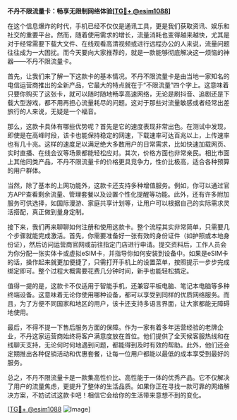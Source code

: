 **不丹不限流量卡：畅享无限制网络体验[[TG💪+ @esim1088](https://t.me/s/esim1088)]**

在这个信息爆炸的时代，手机已经不仅仅是通讯工具，更是我们获取资讯、娱乐和社交的重要平台。然而，随着使用需求的增长，流量消耗也变得越来越快，尤其是对于经常需要下载大文件、在线观看高清视频或进行远程办公的人来说，流量问题往往成为一大困扰。而今天要向大家推荐的，就是一款能够彻底解决这一烦恼的神器——不丹不限流量卡。

首先，让我们来了解一下这款卡的基本情况。不丹不限流量卡是由当地一家知名的电信运营商推出的全新产品，它最大的特点就在于“不限流量”四个字上。这意味着只要你购买了这张卡，就可以随时随地畅享高速网络，无论是刷抖音、追剧还是下载大型游戏，都不用再担心流量耗尽的问题。这对于那些对流量敏感或者经常出差旅行的人来说，无疑是一个福音。

那么，这款卡具体有哪些优势呢？首先是它的速度表现非常出色。在测试中发现，即使是在高峰时段，该卡也能保持稳定的网速，下载速率可达百兆以上，上传速率也有几十兆。这样的速度足以满足绝大多数用户的日常需求，比如快速加载网页、实时直播、在线会议等场景都能轻松应对。其次，价格方面也非常亲民。相比市面上其他同类产品，不丹不限流量卡的价格更具竞争力，性价比极高，适合各种预算的用户群体。

当然，除了基本的上网功能外，这款卡还支持多种增值服务。例如，你可以通过官方APP查看剩余流量、管理套餐以及设置个性化提醒等功能。此外，还有许多附加服务可供选择，如国际漫游、家庭共享计划等，让用户可以根据自己的实际需求灵活搭配，真正做到量身定制。

接下来，我们再来聊聊如何注册和使用这款卡。整个流程其实非常简单，只需要几个步骤就能完成激活。首先，你需要准备好一张有效的身份证件（如护照或本地身份证），然后访问运营商官网或前往指定门店进行申请。提交资料后，工作人员会为你分配一张实体卡或虚拟eSIM卡，并指导你如何安装到设备中。如果是eSIM卡的话，操作起来就更加便捷了，只需打开手机上的设置菜单，按照提示一步步完成绑定即可。整个过程大概需要花费几分钟时间，新手也能轻松搞定。

值得一提的是，这款卡不仅适用于智能手机，还兼容平板电脑、笔记本电脑等多种终端设备。这意味着无论你使用哪种设备，都可以享受到同样的优质网络服务。而且，为了方便不同国家和地区的用户，该卡还支持多语言界面，让大家都能无障碍地使用。

最后，不得不提一下售后服务方面的保障。作为一家有着多年运营经验的老牌企业，不丹这家运营商始终将客户满意度放在首位。他们提供了全天候客服热线和在线聊天支持，无论何时何地遇到问题，都能得到及时有效的帮助。此外，他们还会定期推出各种促销活动和优惠套餐，让每一位用户都能以最低的成本享受到最好的服务。

总之，不丹不限流量卡是一款集高性价比、高性能于一体的优秀产品。它不仅解决了用户的流量焦虑，更提升了整体的生活品质。如果你正在寻找一款可靠的网络解决方案，不妨试试这款卡吧！相信它会给你的生活带来意想不到的变化。

[[TG💪+ @esim1088](https://t.me/s/esim1088) ![Image](https://i.postimg.cc/4NQfJmqS/Snipaste-2025-05-13-00-14-12.png)]